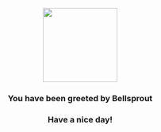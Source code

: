 <p align="center">
    <img src="https://raw.githubusercontent.com/PokeAPI/sprites/master/sprites/pokemon/69.png" width="150" height="150">
</p>
<h3 align="center">You have been greeted by  <b>Bellsprout</b></h3>
<h3 align="center">Have a nice day!</h3>
